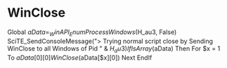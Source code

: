 # WinClose
Global $aData = _WinAPI_EnumProcessWindows($H_au3, False)                 SciTE_SendConsoleMessage("> Trying normal script close by Sending WinClose to all Windows of Pid " &amp; $H_au3)                 If IsArray($aData) Then                     For $x = 1 To $aData[0][0]                         WinClose($aData[$x][0])                     Next                 EndIf
